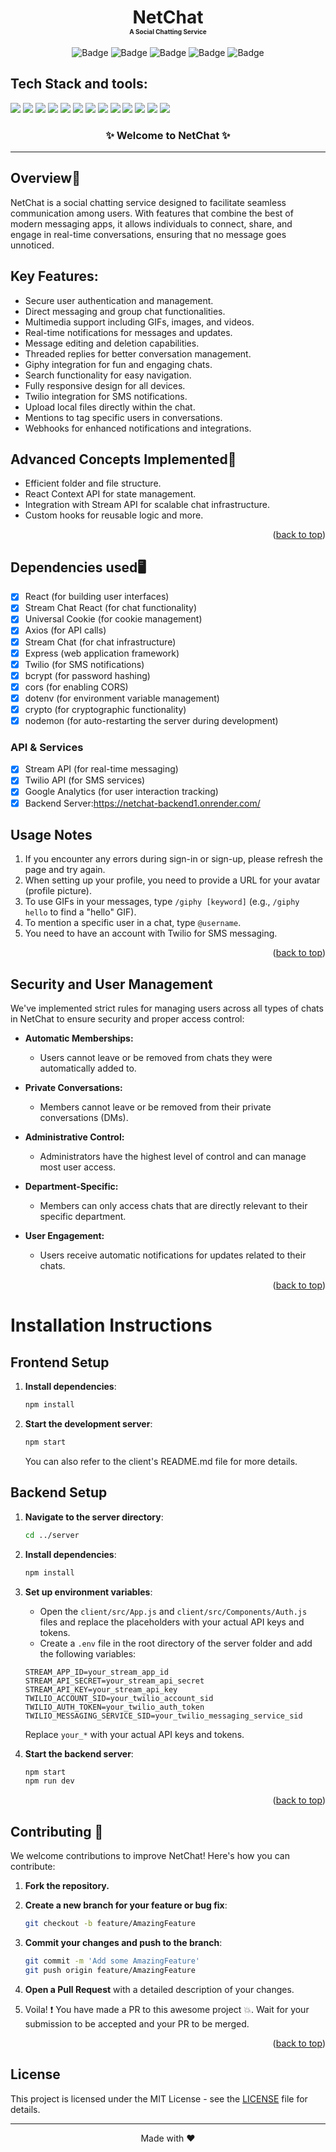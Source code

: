 

<h1 align="center"> NetChat <br/> <span style="font-size:10px;">A Social Chatting Service</span></h1>

<div align="center">

![Badge](https://img.shields.io/badge/API-Stream-green)
![Badge](https://img.shields.io/badge/Analytics-Google_Analytics-orange)
![Badge](https://img.shields.io/badge/SMS-Twilio-red)
![Badge](https://img.shields.io/badge/LICENSE-MIT-purple)
![Badge](https://img.shields.io/badge/Version-1.0-yellow)

</div>

## Tech Stack and tools:
<span>
<img src="https://img.shields.io/badge/html5%20-%23E34F26.svg?&style=for-the-badge&logo=html5&logoColor=white"/> 
<img src="https://img.shields.io/badge/css3%20-%231572B6.svg?&style=for-the-badge&logo=css3&logoColor=white"/>
<img src="https://img.shields.io/badge/react%20-%2320232a.svg?&style=for-the-badge&logo=react&logoColor=%2361DAFB"/>
<img src="https://img.shields.io/badge/express%20-%23E34F26.svg?&style=for-the-badge&logo=express&logoColor=white"/>
<img src="https://img.shields.io/badge/node.js%20-%2343853D.svg?&style=for-the-badge&logo=node.js&logoColor=white"/> 
<img src="https://img.shields.io/badge/javascript%20-%23323330.svg?&style=for-the-badge&logo=javascript&logoColor=%23F7DF1E"/> 
<img src="https://img.shields.io/badge/render%20-%2300A8E8.svg?&style=for-the-badge&logo=render&logoColor=white"/>
<img src="https://img.shields.io/badge/stream%20-%23FF0000.svg?&style=for-the-badge&logo=stream&logoColor=white"/> 
<img src="https://img.shields.io/badge/twilio%20-%23F22F46.svg?&style=for-the-badge&logo=twilio&logoColor=white"/>
<img src="https://img.shields.io/badge/github%20-%23121011.svg?&style=for-the-badge&logo=github&logoColor=white"/>
<img src="https://img.shields.io/badge/netlify%20-%2300C7B7.svg?&style=for-the-badge&logo=netlify&logoColor=white"/>
<img src="https://img.shields.io/badge/git%20-%23121011.svg?&style=for-the-badge&logo=git&logoColor=green"/> 
<img src="https://img.shields.io/badge/VS%20Code-0078d7.svg?&style=for-the-badge&logo=visual-studio-code&logoColor=white"/>
</span>

<br />

<h3 align="center">✨ Welcome to NetChat ✨ </h3> <hr>



## Overview🔨
NetChat is a social chatting service designed to facilitate seamless communication among users. With features that combine the best of modern messaging apps, it allows individuals to connect, share, and engage in real-time conversations, ensuring that no message goes unnoticed.



## Key Features:
- Secure user authentication and management.
- Direct messaging and group chat functionalities.
- Multimedia support including GIFs, images, and videos.
- Real-time notifications for messages and updates.
- Message editing and deletion capabilities.
- Threaded replies for better conversation management.
- Giphy integration for fun and engaging chats.
- Search functionality for easy navigation.
- Fully responsive design for all devices.
- Twilio integration for SMS notifications.
- Upload local files directly within the chat.
- Mentions to tag specific users in conversations.
- Webhooks for enhanced notifications and integrations.

## Advanced Concepts Implemented🧠
- Efficient folder and file structure.
- React Context API for state management.
- Integration with Stream API for scalable chat infrastructure.
- Custom hooks for reusable logic and more.

<p align="right">(<a href="#readme-top">back to top</a>)</p>

## Dependencies used🖥️
- [x] React (for building user interfaces)
- [x] Stream Chat React (for chat functionality)
- [x] Universal Cookie (for cookie management)
- [x] Axios (for API calls)
- [x] Stream Chat (for chat infrastructure)
- [x] Express (web application framework)
- [x] Twilio (for SMS notifications)
- [x] bcrypt (for password hashing)
- [x] cors (for enabling CORS)
- [x] dotenv (for environment variable management)
- [x] crypto (for cryptographic functionality)
- [x] nodemon (for auto-restarting the server during development)

### API & Services
- [x] Stream API (for real-time messaging)
- [x] Twilio API (for SMS services)
- [x] Google Analytics (for user interaction tracking)
- [x] Backend Server:https://netchat-backend1.onrender.com/  

## Usage Notes
1. If you encounter any errors during sign-in or sign-up, please refresh the page and try again.
2. When setting up your profile, you need to provide a URL for your avatar (profile picture).
3. To use GIFs in your messages, type `/giphy [keyword]` (e.g., `/giphy hello` to find a "hello" GIF).
4. To mention a specific user in a chat, type `@username`.
5. You need to have an account with Twilio for SMS messaging.

<p align="right">(<a href="#readme-top">back to top</a>)</p>

## Security and User Management
We've implemented strict rules for managing users across all types of chats in NetChat to ensure security and proper access control:

* **Automatic Memberships:**
   * Users cannot leave or be removed from chats they were automatically added to.

* **Private Conversations:**
   * Members cannot leave or be removed from their private conversations (DMs).

* **Administrative Control:**
   * Administrators have the highest level of control and can manage most user access.

* **Department-Specific:**
   * Members can only access chats that are directly relevant to their specific department.

* **User Engagement:**
   * Users receive automatic notifications for updates related to their chats.

<p align="right">(<a href="#readme-top">back to top</a>)</p>

# Installation Instructions

## Frontend Setup

1. **Install dependencies**:
    ```bash
    npm install
    ```

2. **Start the development server**:
    ```bash
    npm start
    ```

   You can also refer to the client's README.md file for more details.

## Backend Setup

1. **Navigate to the server directory**:
    ```bash
    cd ../server
    ```

2. **Install dependencies**:
    ```bash
    npm install
    ```

3. **Set up environment variables**:
   - Open the `client/src/App.js` and `client/src/Components/Auth.js` files and replace the placeholders with your actual API keys and tokens.
   - Create a `.env` file in the root directory of the server folder and add the following variables:
    ```plaintext
    STREAM_APP_ID=your_stream_app_id
    STREAM_API_SECRET=your_stream_api_secret
    STREAM_API_KEY=your_stream_api_key
    TWILIO_ACCOUNT_SID=your_twilio_account_sid
    TWILIO_AUTH_TOKEN=your_twilio_auth_token
    TWILIO_MESSAGING_SERVICE_SID=your_twilio_messaging_service_sid
    ```
   Replace `your_*` with your actual API keys and tokens.

4. **Start the backend server**:
    ```bash
    npm start
    npm run dev
    ```

<p align="right">(<a href="#readme-top">back to top</a>)</p>

## Contributing 🤝

We welcome contributions to improve NetChat! Here's how you can contribute:

1. **Fork the repository.**
2. **Create a new branch for your feature or bug fix**:
    ```bash
    git checkout -b feature/AmazingFeature
    ```

3. **Commit your changes and push to the branch**:
    ```bash
    git commit -m 'Add some AmazingFeature'
    git push origin feature/AmazingFeature
    ```

4. **Open a Pull Request** with a detailed description of your changes.
5. Voila! ❗ You have made a PR to this awesome project 💥. Wait for your submission to be accepted and your PR to be merged.

<p align="right">(<a href="#readme-top">back to top</a>)</p>

## License

This project is licensed under the MIT License - see the [LICENSE](LICENSE) file for details.

<hr>

<div align="center">
    Made with ❤️
</div>
